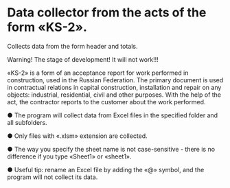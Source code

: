 # Data collector from the acts of the form «KS-2».
Collects data from the form header and totals.

Warning! The stage of development! It will not work!!!


«KS-2» is a form of an acceptance report for work performed in construction, used in the Russian Federation. The primary document is used in contractual relations in capital construction, installation and repair on any objects: industrial, residential, civil and other purposes. With the help of the act, the contractor reports to the customer about the work performed.

● The program will collect data from Excel files in the specified folder and all subfolders.

● Only files with «.xlsm» extension are collected.

● The way you specify the sheet name is not case-sensitive - there is no difference if you type «Sheet1» or «sheet1».

● Useful tip: rename an Excel file by adding the «@» symbol, and the program will not collect its data.
